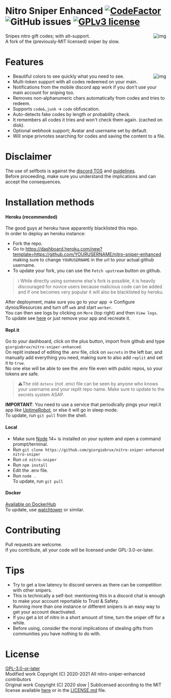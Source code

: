 # Nitro Sniper Enhanced [![CodeFactor](https://www.codefactor.io/repository/github/giorgiobrux/nitro-sniper-enhanced/badge)](https://www.codefactor.io/repository/github/giorgiobrux/nitro-sniper-enhanced) ![GitHub issues](https://img.shields.io/github/issues/giorgiobrux/nitro-sniper-enhanced) [![GPLv3 license](https://img.shields.io/badge/License-GPLv3-blue.svg)](http://perso.crans.org/besson/LICENSE.html)
<img alt="img" align="right" src="https://user-images.githubusercontent.com/18328525/92536909-19ea5000-f23b-11ea-8fb7-524b4ba22f26.png">
Snipes nitro gift codes; with alt-support.<br>
A fork of the (previously-MIT licensed) sniper by slow.
  
# Features
<img alt="img" align="right" src="https://user-images.githubusercontent.com/18328525/93030855-88a61f80-f626-11ea-882f-3136ca00d26e.png">

- Beautiful colors to see quickly what you need to see.
- Multi-token support with all codes redeemed on your main.
- Notifications from the mobile discord app work if you don't use your main account for sniping too.
- Removes non-alphanumeric chars automatically from codes and tries to redeem.
- Supports `code&,junk` -> `code` obfuscation.
- Auto-detects fake codes by length or probability check.
- It remembers all codes it tries and won't check them again. (cached on disk).
- Optional webhook support; Avatar and username set by default.
- Will snipe privnotes searching for codes and saving the content to a file.
# Disclaimer
The use of selfbots is against the [discord TOS](https://discord.com/terms) and [guidelines](https://discord.com/guidelines).  
Before proceeding, make sure you understand the implications and can accept the consequences.

# Installation methods
#### Heroku (recommended)
The good guys at heroku have apparently blacklisted this repo.<br>
In order to deploy an heroku instance:
- Fork the repo.
- Go to https://dashboard.heroku.com/new?template=https://github.com/YOURUSERNAME/nitro-sniper-enhanced making sure to change `YOURUSERNAME` in the url to your actual github username.
- To update your fork, you can use the `Fetch upstream` button on github.

> ℹ️ While directly using someone else's fork is possible, it is heavily discouraged for novice users because malicious code can be added and if one becomes very popular it will also be blacklisted by heroku.

After deployment, make sure you go to your app -> Configure dynos/Resources and turn off `web` and start `worker`.<br>
You can then see logs by clicking on `More` (top right) and then `View logs`.<br>
To update see [here](https://github.com/GiorgioBrux/nitro-sniper-enhanced/issues/7#issuecomment-692116471) or just remove your app and recreate it.
#### Repl.it
Go to your dashboard, click on the plus button, import from github and type `giorgiobrux/nitro-sniper-enhanced`. <br>
On replit instead of editing the .env file, click on `secrets` in the left bar, and manually add everything you need, making sure to also add `replit` and set it to `true`. <br>
No one else will be able to see the .env file even with public repos, so your tokens are safe. <br>
> ⚠️The old `dotenv` (not .env) file can be seen by anyone who knows your username and your replit repo name. Make sure to update to the secrets system ASAP. <br>

**IMPORTANT**: You need to use a service that periodically pings your repl.it app like [UptimeRobot](https://uptimerobot.com/), or else it will go in sleep mode. <br>
To update, run `git pull` from the shell.
#### Local
- Make sure [Node](https://nodejs.org/en/) 14+ is installed on your system and open a command prompt/terminal.
- Run `git clone https://github.com/giorgiobrux/nitro-sniper-enhanced nitro-sniper`
- Run `cd nitro-sniper`
- Run `npm install`
- Edit the .env file.
- Run `node .` <br>
To update, run `git pull`  
#### Docker
[Available on DockerHub](https://hub.docker.com/r/giorgiobrux/nitro-sniper) <br>
To update, use [watchtower](https://github.com/containrrr/watchtower) or similar. 

# Contributing
Pull requests are welcome.  
If you contribute, all your code will be licensed under GPL-3.0-or-later.  

# Tips
- Try to get a low latency to discord servers as there can be competition with other snipers.
- This is technically a self-bot: mentioning this in a discord chat is enough to make your account reportable to Trust & Safety.
- Running more than one instance or different snipers is an easy way to get your account deactivated.
- If you get a lot of nitro in a short amount of time, turn the sniper off for a while.
- Before using, consider the moral implications of stealing gifts from communities you have nothing to do with.

# License
[GPL-3.0-or-later](https://www.gnu.org/licenses/)  
Modified work Copyright (C) 2020-2021 All nitro-sniper-enhanced contributors  
Original work Copyright (C) 2020 slow | Sublicensed according to the MIT license available [here](https://opensource.org/licenses/MIT) or in the [LICENSE.md](https://github.com/GiorgioBrux/nitro-sniper-enhanced/blob/master/LICENSE.md) file.

